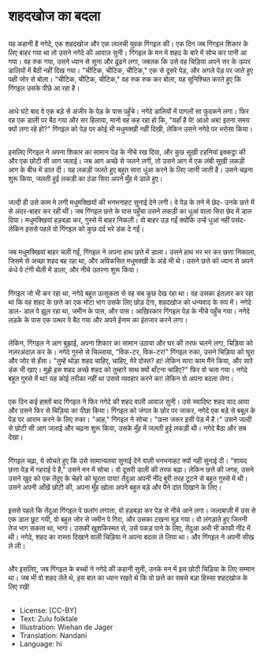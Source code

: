# शहदखोज का बदला

##
यह कहानी है नगेदे, एक शहदखोज और एक लालची युवक गिंगइल की। एक दिन जब गिंगइल शिकार के लिए बाहर गया था तो उसने नगेदे की आवाज़ सुनी। गिंगइल के मन मे शहद के बारे में सोच कर पानी आ गया। वह रुक गया, उसने ध्यान से सुना और ढूंढने लगा, जबतक कि उसे वह चिड़िया अपने सर के ऊपर डालियों में बैठी नहीं दिख गया। "चीटिक, चीटिक, चीटिक," एक से दूसरे पेड़, और अगले पेड़ पर जाते हुए पक्षी जोर से बोला। "चीटिक, चीटिक, चीटिक," वह रुक रुक कर बोला, यह सुनिश्चित करते हुए कि गिंगइल उसके पीछे आ रहा है।

##
आधे घंटे बाद वे एक बड़े से अंजीर के पेड़ के पास पहुँचे। नगेदे डालियों में पागलों सा फुदकने लगा। फिर वह एक डाली पर बैठ गया और सर हिलाया, मानो वह कह रहा हो कि, "यहाँ है ये! आओ अब! इतना समय क्यों लगा रहे हो?" गिंगइल को पेड़ पर कोई भी मधुमक्खी नहीं दिखी, लेकिन उसने नगेदे पर भरोसा किया।

##
इसलिए गिंगइल ने अपना शिकार का सामान पेड़ के नीचे रख दिया, और कुछ सूखी टहनियां इक्कट्ठा की और एक छोटी सी आग जलाई। जब आग अच्छे से जलने लगी, तो उसने आग में एक लंबी सूखी लकड़ी आग के बीच में डाल दी। यह लकड़ी जलते हुए बहुत सारा धुंआ करने के लिए जानी जाती है। उसने चढ़ना शुरू किया, जलती हुई लकड़ी का ठंडा सिरा अपने मुँह मे डाले हुए।

##
जल्दी ही उसे काम मे लगी मधुमक्खियों की भनभनाहट सुनाई देने लगी। वे पेड़ के तने में छेद- उनके छत्ते में से अंदर-बाहर कर रही थीं। जब गिंगइल छत्ते के पास पहुँचा उसने लकड़ी का धुआं वाला सिरा छेद में डाल दिया। मधुमक्खियां हड़बड़ा कर, गुस्से में बाहर निकली। वो बाहर उड़ गईं क्योंकि उन्हें धुआं नहीं पसंद- लेकिन इससे पहले वो गिंगइल को कुछ दर्द भरे डंक दे गईं।

##
जब मधुमक्खियां बाहर चली गईं, गिंगइल ने अपना हाथ छत्ते में डाला। उसने हाथ भर भर कर छत्ता निकाला, जिसमे से अच्छा शहद बह रहा था, और अविकसित मधुमक्खी के अंडे भी थे। उसने छत्ते को ध्यान से अपने कंधे पे टंगी थैली में डाला, और नीचे उतरना शुरू किया।

##
गिंगइल जो भी कर रहा था, नगेदे बहुत उत्सुकता से वह सब कुछ देख रहा था। वह उसका इंतज़ार कर रहा था कि वह शहद के छत्ते का एक मोटा भाग उसके लिए छोड़ देगा, शहदखोज को धन्यवाद के रूप में। नगेदे डाल- डाल पे झूल रहा था, जमीन के पास, और पास। आख़िरकार गिंगइल पेड़ के नीचे पहुँच गया। नगेदे लड़के के पास एक पत्थर पे बैठ गया और अपने ईनाम का इंतजार करने लगा।

##
लेकिन, गिंगइल ने आग बुझाई, अपना शिकार का सामान उठाया और घर की तरफ चलने लगा, चिड़िया को नज़रअंदाज़ कर के। नगेदे गुस्से से चिल्लाया, "विक-टर, विक-टर!" गिंगइल रुका, उसने चिड़िया को घूरा और जोर से हँसा। "तुम्हें थोड़ा शहद चाहिए, चाहिए, मेरे दोस्त? हा! लेकिन सारा काम मैंने किया, और सारे डंक भी खाए। मुझे इस शहद अच्छे शहद को तुम्हारे साथ क्यों बाँटना चाहिए?" फिर वो चला गया। नगेदे बहुत गुस्से में था! यह कोई तरीका नहीं था उससे व्यवहार करने का! लेकिन वो अपना बदला लेगा।

##
एक दिन कई हफ़्तों बाद गिंगइल ने फिर नगेदे की शहद वाली आवाज़ सुनी। उसे स्वादिष्ट शहद याद आया और उसने फिर से चिड़िया का पीछा किया। गिंगइल को जंगल के छोर पर जाकर, नगेदे एक बड़े से बबूल के पेड़ पर आराम करने के लिए रुका। "आह," गिंगइल ने सोचा। "छत्ता जरूर इसी पेड़ में है।" उसने जल्दी से छोटी सी आग जलाई और चढ़ना शुरू किया, उसके मुँह में जलती हुई लकड़ी थी। नगेदे बैठा और सब देखा।

##
गिंगइल चढ़ा, ये सोचते हुए कि उसे सामान्यतया सुनाई देने वाली भनभनाहट क्यों नहीं सुनाई दी। "शायद छत्ता पेड़ में गहराई पे है," उसने मन में सोचा। वो दूसरी डाली की तरफ बढ़ा। लेकिन छत्ते की जगह, उसने उसने खुद को एक तेंदुए के चेहरे को घूरता पाया! तेंदुआ अपनी नींद बुरी तरह टूटने से बहुत गुस्से में थी। उसने अपनी आँखें छोटी की, अपना मुँह खोला अपने बहुत बड़े और पैने दांत दिखाने के लिए।

##
इससे पहले कि तेंदुआ गिंगइल पे छलांग लगाता, वो हड़बड़ा कर पेड़ से नीचे आने लगा। जल्दबाज़ी में उस से एक डाल छूट गयी, वो बहुत जोर से जमीन पे गिरा, और उसका टखना मुड़ गया। वो लंगड़ाते हुए जितनी तेज भाग सकता था, भागा। उसकी खुशकिस्मत से, उसे पकड़ पाने के लिए, तेंदुआ अभी भी काफी नींद में थी। नगेदे, शहद का रास्ता दिखाने वाली चिड़िया ने अपना बदला ले लिया था। और गिंगइल ने अपनी सीख ले ली।

##
और इसलिए, जब गिंगइल के बच्चों ने नगेदे की कहानी सुनी, उनके मन में इस छोटी चिड़िया के लिए सम्मान था। जब भी वो शहद लेते थे, इस बात का ध्यान रखते थे कि वो छत्ते का सबसे बड़ा हिस्सा शहदखोज के लिए रखें!

##
* License: [CC-BY]
* Text: Zulu folktale
* Illustration: Wiehan de Jager
* Translation: Nandani
* Language: hi
